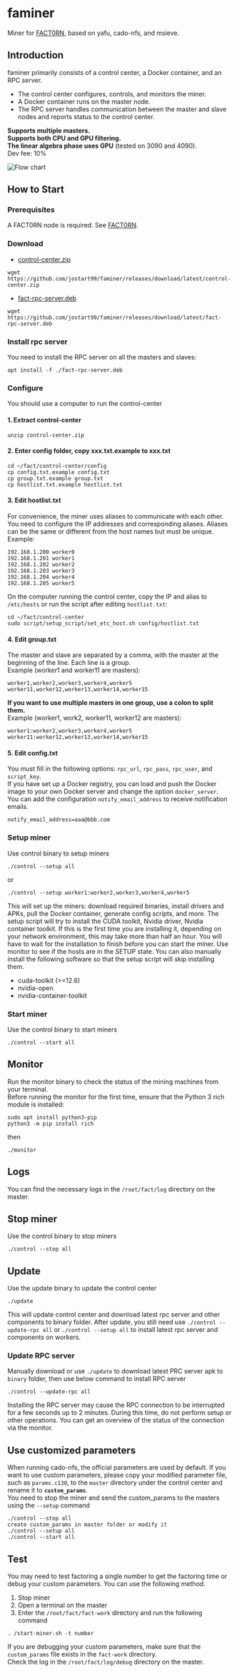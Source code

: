 # faminer
Miner for [FACT0RN](https://www.fact0rn.io), based on yafu, cado-nfs, and msieve.

## Introduction
faminer primarily consists of a control center, a Docker container, and an RPC server.
- The control center configures, controls, and monitors the miner.
- A Docker container runs on the master node.
- The RPC server handles communication between the master and slave nodes and reports status to the control center.

<strong>Supports multiple masters.</strong>  
<strong>Supports both CPU and GPU filtering.</strong>  
<strong>The linear algebra phase uses GPU</strong> (tested on 3090 and 4090).  
Dev fee: 10%

![Flow chart](./chart.png)
## How to Start
### Prerequisites
A FACT0RN node is required. See [FACT0RN](https://github.com/FACT0RN/FACT0RN).
### Download
* [control-center.zip](https://github.com/jostart99/faminer/releases/download/latest/control-center.zip)
```
wget https://github.com/jostart99/faminer/releases/download/latest/control-center.zip
```
* [fact-rpc-server.deb](https://github.com/jostart99/faminer/releases/download/latest/fact-rpc-server.deb)
```
wget https://github.com/jostart99/faminer/releases/download/latest/fact-rpc-server.deb
```
### Install rpc server
You need to install the RPC server on all the masters and slaves:
```
apt install -f ./fact-rpc-server.deb
```
### Configure
You should use a computer to run the control-center
#### 1. Extract control-center
```
unzip control-center.zip
```
#### 2. Enter config folder, copy xxx.txt.example to xxx.txt
```
cd ~/fact/control-center/config
cp config.txt.example config.txt
cp group.txt.example group.txt
cp hostlist.txt.example hostlist.txt
```
#### 3. Edit hostlist.txt  
For convenience, the miner uses aliases to communicate with each other. You need to configure the IP addresses and corresponding aliases. Aliases can be the same or different from the host names but must be unique.  
Example:
```
192.168.1.200 worker0
192.168.1.201 worker1
192.168.1.202 worker2
192.168.1.203 worker3
192.168.1.204 worker4
192.168.1.205 worker5
```
On the computer running the control center, copy the IP and alias to `/etc/hosts` or run the script after editing `hostlist.txt`:
```
cd ~/fact/control-center
sudo script/setup_script/set_etc_host.sh config/hostlist.txt
```
#### 4. Edit group.txt
The master and slave are separated by a comma, with the master at the beginning of the line. 
Each line is a group.  
Example (worker1 and worker11 are masters):
```
worker1,worker2,worker3,worker4,worker5
worker11,worker12,worker13,worker14,worker15
```
<strong>If you want to use multiple masters in one group, use a colon to split them.</strong>  
Example (worker1, work2, worker11, worker12 are masters):
```
worker1:worker2,worker3,worker4,worker5
worker11:worker12,worker13,worker14,worker15
```
#### 5. Edit config.txt
You must fill in the following options: `rpc_url`, `rpc_pass`, `rpc_user`, and `script_key`.  
If you have set up a Docker registry, you can load and push the Docker image to your own Docker server and change the option `docker_server`.  
You can add the configuration `notify_email_address` to receive notification emails.
```
notify_email_address=aaa@bbb.com
```
### Setup miner
Use control binary to setup miners
```
./control --setup all
```
or
```
./control --setup worker1:worker2,worker3,worker4,worker5
```
This will set up the miners: download required binaries, install drivers and APKs, pull the Docker container, generate config scripts, and more.
The setup script will try to install the CUDA toolkit, Nvidia driver, Nvidia container toolkit.
If this is the first time you are installing it, depending on your network environment, this may take more than half an hour.
You will have to wait for the installation to finish before you can start the miner. Use monitor to see if the hosts are in the SETUP state.
You can also manually install the following software so that the setup script will skip installing them.
* cuda-toolkit (>=12.6)
* nvidia-open
* nvidia-container-toolkit
### Start miner
Use the control binary to start miners
```
./control --start all
```
## Monitor
Run the monitor binary to check the status of the mining machines from your terminal.  
Before running the monitor for the first time, ensure that the Python 3 rich module is installed:
```
sudo apt install python3-pip
python3 -m pip install rich
```
then
```
./monitor
```
## Logs
You can find the necessary logs in the `/root/fact/log` directory on the master.
## Stop miner
Use the control binary to stop miners
```
./control --stop all
```
## Update
Use the update binary to update the control center
```
./update
```
This will update control center and download latest rpc server and other components to binary folder.
After update, you still need use `./control --update-rpc all` or `./control --setup all` to install latest rpc server and components on workers.
### Update RPC server
Manually download or use `./update` to download latest PRC server apk to `binary` folder, then use below command to install RPC server
```
./control --update-rpc all
```
Installing the RPC server may cause the RPC connection to be interrupted for a few seconds up to 2 minutes. During this time, do not perform setup or other operations. You can get an overview of the status of the connection via the monitor.
## Use customized parameters
When running cado-nfs, the official parameters are used by default. If you want to use custom parameters, please copy your modified parameter file, such as `params.c130`, to the `master` directory under the control center and rename it to <strong>`custom_params`</strong>.  
You need to stop the miner and send the custom_params to the masters using the `--setup` command
```
./control --stop all
create custom_params in master folder or modify it
./control --setup all
./control --start all
```
## Test
You may need to test factoring a single number to get the factoring time or debug your custom parameters. You can use the following method.  
1. Stop miner
2. Open a terminal on the master
3. Enter the `/root/fact/fact-work` directory and run the following command
```
. /start-miner.sh -t number
```
If you are debugging your custom parameters, make sure that the `custom_params` file exists in the `fact-work` directory.  
Check the log in the `/root/fact/log/debug` directory on the master.
